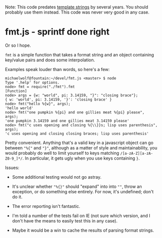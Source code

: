 Note: This code predates [template strings](https://developer.mozilla.org/en-US/docs/Web/JavaScript/Reference/Template_literals) by several years.  You
should probably use them instead.  This code was never very good
in any case.

fmt.js - sprintf done right
===========================

Or so I hope.

`fmt` is a simple function that takes a format string and an object containing
key/value pairs and does some interpolation.

Examples speak louder than words, so here's a few:

    michaelwolf@fountain:~/devel/fmt.js <master> $ node
    Type '.help' for options.
    node> fmt = require("./fmt").fmt
    [Function]
    node> args = {w: "world", pi: 3.14159, "}": "closing brace"};
    { w: 'world', pi: 3.14159, '}': 'closing brace' }
    node> fmt("hello %{w}", args);
    'hello world'
    node> fmt("one pumpkin %{pi} and one gillies meat %{pi} please", args);
    'one pumpkin 3.14159 and one gillies meat 3.14159 please'
    node> fmt("c uses opening and closing %{\\}}s; lisp uses parenthesis", args);
    'c uses opening and closing closing braces; lisp uses parenthesis'

Pretty convenient.  Anything that's a valid key in a javascript object
can go between `"%{"` and `"}"`, although as a matter of style and 
maintainability,  you would probably do well to limit yourself to keys
matching `/[a-zA-Z][a-zA-Z0-9_]*/`.  In particular, it gets ugly when you
use keys containing `}`.

Issues:

* Some additional testing would not go astray.

* It's unclear whether `"%{}"` should "expand" into into `""`, throw an
  exception, or do something else entirely.  For now, it's undefined;
  don't do it.

* The error reporting isn't fantastic.

* I'm told a number of the tests fail on IE (not sure which version, and
  I don't have the means to easily test this in any case).

* Maybe it would be a win to cache the results of parsing format strings. 
